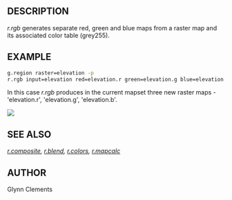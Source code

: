 ## DESCRIPTION

*r.rgb* generates separate red, green and blue maps from a raster map
and its associated color table (grey255).

## EXAMPLE

```sh
g.region raster=elevation -p
r.rgb input=elevation red=elevation.r green=elevation.g blue=elevation.b
```

In this case *r.rgb* produces in the current mapset three new raster
maps - 'elevation.r', 'elevation.g', 'elevation.b'.

![](r_rgb_elevation.png)  

## SEE ALSO

*[r.composite](r.composite.md), [r.blend](r.blend.md),
[r.colors](r.colors.md), [r.mapcalc](r.mapcalc.md)*

## AUTHOR

Glynn Clements
